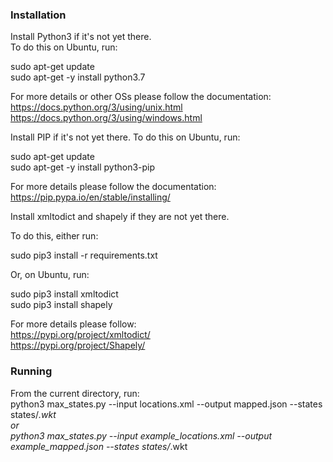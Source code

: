 ### Installation  

Install Python3 if it's not yet there.  
To do this on Ubuntu, run:  
  
sudo apt-get update  
sudo apt-get -y install python3.7  
  
For more details or other OSs please follow the documentation:  
https://docs.python.org/3/using/unix.html  
https://docs.python.org/3/using/windows.html  
  
Install PIP if it's not yet there. To do this on Ubuntu, run:  
  
sudo apt-get update  
sudo apt-get -y install python3-pip  

For more details please follow the documentation:  
https://pip.pypa.io/en/stable/installing/  

Install xmltodict and shapely if they are not yet there.  

To do this, either run:  

sudo pip3 install -r requirements.txt  

Or, on Ubuntu, run:  

sudo pip3 install xmltodict  
sudo pip3 install shapely  

For more details please follow:  
https://pypi.org/project/xmltodict/  
https://pypi.org/project/Shapely/  

### Running  

From the current directory, run:  
python3 max_states.py --input locations.xml --output mapped.json --states states/*.wkt  
or  
python3 max_states.py --input example_locations.xml --output example_mapped.json --states states/*.wkt  
